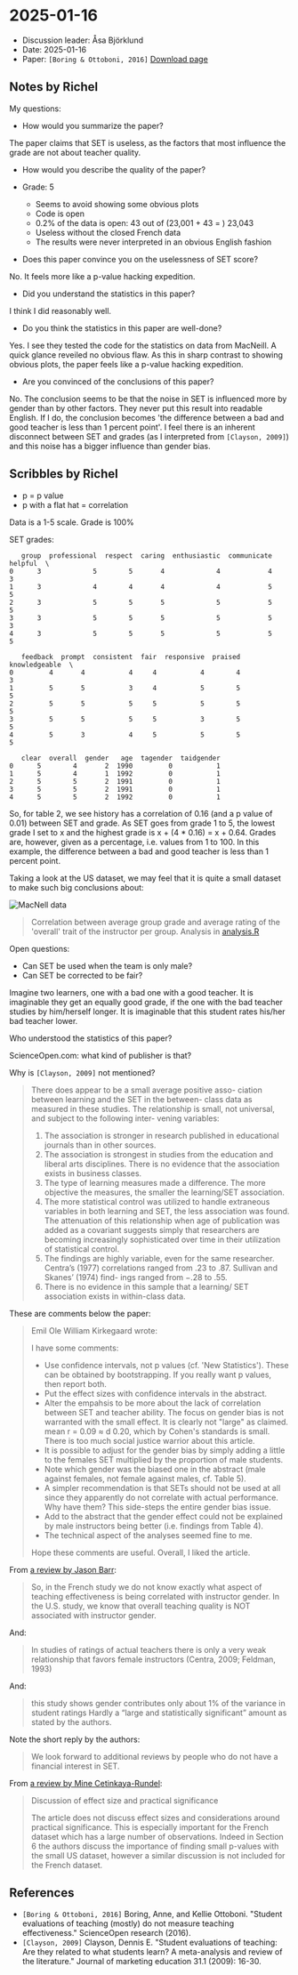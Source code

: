 # 2025-01-16

- Discussion leader: Åsa Björklund
- Date: 2025-01-16
- Paper: `[Boring & Ottoboni, 2016]`
  [Download page](https://doi.org/10.1016/j.lindif.2014.05.009)

## Notes by Richel

My questions:

- How would you summarize the paper?

The paper claims that SET is useless,
as the factors that most influence the grade are not about teacher
quality.

- How would you describe the quality of the paper?

- Grade: 5
    - Seems to avoid showing some obvious plots 
    - Code is open
    - 0.2% of the data is open: 43 out of (23,001 + 43 = ) 23,043
    - Useless without the closed French data
    - The results were never interpreted in an obvious English
      fashion

- Does this paper convince you on the uselessness of SET score?

No. It feels more like a p-value hacking expedition.

- Did you understand the statistics in this paper?

I think I did reasonably well.

- Do you think the statistics in this paper are well-done?

Yes. I see they tested the code for the statistics on
data from MacNeill. A quick glance reveiled
no obvious flaw.
As this in sharp contrast to showing obvious plots,
the paper feels like a p-value hacking expedition.

- Are you convinced of the conclusions of this paper?

No. The conclusion seems to be that the noise in SET
is influenced more by gender than by other factors.
They never put this result into readable English.
If I do, the conclusion
becomes 'the difference between a bad and good teacher is
less than 1 percent point'.
I feel there is an inherent disconnect between SET and
grades (as I interpreted from `[Clayson, 2009]`)
and this noise has a bigger influence
than gender bias.

## Scribbles by Richel

- p = p value
- p with a flat hat = correlation

Data is a 1-5 scale.
Grade is 100%

SET grades:

```text
   group  professional  respect  caring  enthusiastic  communicate  helpful  \
0      3             5        5       4             4            4        3   
1      3             4        4       4             4            5        5   
2      3             5        5       5             5            5        5   
3      3             5        5       5             5            5        3   
4      3             5        5       5             5            5        5   

   feedback  prompt  consistent  fair  responsive  praised  knowledgeable  \
0         4       4           4     4           4        4              3   
1         5       5           3     4           5        5              5   
2         5       5           5     5           5        5              5   
3         5       5           5     5           3        5              5   
4         5       3           4     5           5        5              5   

   clear  overall  gender   age  tagender  taidgender  
0      5        4       2  1990         0           1  
1      5        4       1  1992         0           1  
2      5        5       2  1991         0           1  
3      5        5       2  1991         0           1  
4      5        5       2  1992         0           1 
```

So, for table 2, we see history has a correlation of 0.16 (and a p value of 0.01)
between SET and grade.
As SET goes from grade 1 to 5, the lowest grade I set to x
and the highest grade is x + (4 * 0.16) = x + 0.64.
Grades are, however, given as a percentage, i.e.
values from 1 to 100.
In this example, the difference between a bad and good teacher is
less than 1 percent point.

Taking a look at the US dataset,
we may feel that it is quite a
small dataset to make such
big conclusions about:

![MacNell data](macnell.png)

> Correlation between average group grade and average rating of
> the 'overall' trait of the instructor per group.
> Analysis in [analysis.R](analysis.R)

Open questions:

- Can SET be used when the team is only male?
- Can SET be corrected to be fair?

Imagine two learners, one with a bad one with a good teacher.
It is imaginable they get an equally good grade,
if the one with the bad teacher studies by him/herself
longer. It is imaginable that this student rates his/her
bad teacher lower.

Who understood the statistics of this paper?

ScienceOpen.com: what kind of publisher is that?

Why is `[Clayson, 2009]` not mentioned?

> There does appear to be a small average positive asso-
> ciation between learning and the SET in the between-
> class data as measured in these studies. The relationship
> is small, not universal, and subject to the following inter-
> vening variables:
> 1. The association is stronger in research published in
> educational journals than in other sources.
> 2. The association is strongest in studies from the
> education and liberal arts disciplines. There is no
> evidence that the association exists in business classes.
> 3. The type of learning measures made a difference.
> The more objective the measures, the smaller the
> learning/SET association.
> 4. The more statistical control was utilized to handle
> extraneous variables in both learning and SET, the
> less association was found. The attenuation of this
> relationship when age of publication was added as a
> covariant suggests simply that researchers are
> becoming increasingly sophisticated over time in
> their utilization of statistical control.
> 5. The findings are highly variable, even for the same
> researcher. Centra’s (1977) correlations ranged
> from .23 to .87. Sullivan and Skanes’ (1974) find-
> ings ranged from −.28 to .55.
> 6. There is no evidence in this sample that a learning/
> SET association exists in within-class data.

These are comments below the paper:

> Emil Ole William Kirkegaard wrote:
> 
> I have some comments:
>
> - Use confidence intervals, not p values (cf. 'New Statistics'). These can be obtained by bootstrapping. If you really want p values, then report both.
> - Put the effect sizes with confidence intervals in the abstract.
> - Alter the empahsis to be more about the lack of correlation between SET and
>  teacher ability. The focus on gender bias is not warranted with the small
>   effect. It is clearly not "large" as claimed. mean r = 0.09 ≈ d 0.20,
>   which by Cohen's standards is small. There is too much social justice
>   warrior about this article.
> - It is possible to adjust for the gender bias by simply adding a little to
>   the females SET multiplied by the proportion of male students.
> - Note which gender was the biased one in the abstract (male against
>   females, not female against males, cf. Table 5).
> - A simpler recommendation is that SETs should not be used at all since they
>   apparently do not correlate with actual performance. Why have them?
>   This side-steps the entire gender bias issue.
> - Add to the abstract that the gender effect could not be explained by male
>   instructors being better (i.e. findings from Table 4).
> - The technical aspect of the analyses seemed fine to me.
>
> Hope these comments are useful. Overall, I liked the article.

From [a review by Jason Barr](https://www.scienceopen.com/document/review?review=43ea6fbc-4fec-4a3f-a19b-8608f4cb7591&vid=818d8ec0-5908-47d8-86b4-5dc38f04b23e):

> So, in the French study we do not know exactly what aspect of teaching
> effectiveness is being correlated with instructor gender.
> In the U.S. study, we know that overall teaching quality is
> NOT associated with instructor gender.

And:

> In studies of ratings of actual teachers there is only a very weak
> relationship that favors female instructors (Centra, 2009; Feldman, 1993)

And:

> this study shows gender contributes only about 1% of the variance in
> student ratings
> Hardly a “large and statistically significant” amount
> as stated by the authors. 

Note the short reply by the authors:

> We look forward to additional reviews by people who do not have a financial interest in SET.

From [a review by Mine Cetinkaya-Rundel](https://www.scienceopen.com/document/review?review=1d3e7568-9805-4fc3-b25b-e57e14431b62&vid=818d8ec0-5908-47d8-86b4-5dc38f04b23e):

> Discussion of effect size and practical significance
>
> The article does not discuss effect sizes and considerations around
> practical significance. This is especially important for the French dataset
> which has a large number of observations. Indeed in Section 6 the authors
> discuss the importance of finding small p-values with the small US dataset,
> however a similar discussion is not included for the French dataset.

## References

- `[Boring & Ottoboni, 2016]`
  Boring, Anne, and Kellie Ottoboni.
 "Student evaluations of teaching (mostly)
  do not measure teaching effectiveness." ScienceOpen research (2016).
- `[Clayson, 2009]`
  Clayson, Dennis E. "Student evaluations of teaching: Are they related to
  what students learn? A meta-analysis and review of the literature."
  Journal of marketing education 31.1 (2009): 16-30.

